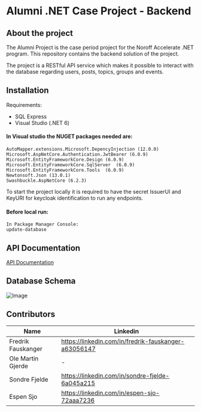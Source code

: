 # Alumni .NET Case Project - Backend
## About the project

The Alumni Project is the case period project for the Noroff Accelerate .NET program. This repository contains the backend solution of the project. 

The project is a RESTful API service which makes it possible to interact with the database regarding users, posts, topics, groups and events.

## Installation
Requirements:
- SQL Express
- Visual Studio (.NET 6)

#### In Visual studio the NUGET packages needed are:
```
AutoMapper.extensions.Microsoft.DepencyInjection (12.0.0)
Microsoft.AspNetCore.Authentication.JwtBearer (6.0.9)
Microsoft.EntityFrameworkCore.Design (6.0.9)
Microsoft.EntityFrameworkCore.SqlServer  (6.0.9)
Microsoft.EntityFrameworkCore.Tools  (6.0.9)
Newtonsoft.Json (13.0.1)
Swashbuckle.AspNetCore (6.2.3)
```

To start the project locally it is required to have the secret IssuerUI and KeyURI for keycloak identification to run any endpoints.
#### Before local run:
```
In Package Manager Console:
update-database
```
## API Documentation
[API Documentation](API_Documentation.pdf) 

## Database Schema
![Image](../master/Database.PNG)
## Contributors
| Name | Linkedin |
| ------ | ------ |
| Fredrik Fauskanger | https://linkedin.com/in/fredrik-fauskanger-a63056147 |
| Ole Martin Gjerde | - |
| Sondre Fjelde | https://linkedin.com/in/sondre-fjelde-6a045a215 |
| Espen Sjo | https://linkedin.com/in/espen-sjo-72aaa7236 |
